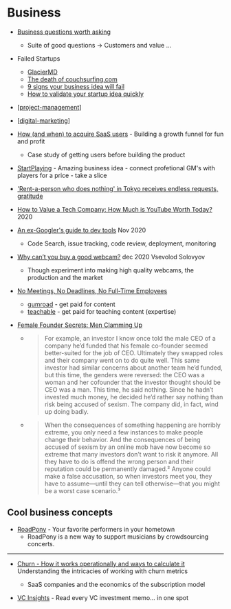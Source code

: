 Business
========

* [Business questions worth asking](https://gmays.com/business-questions-worth-asking/)
    * Suite of good questions -> Customers and value ...

* Failed Startups
    * [GlacierMD](https://tjcx.me/posts/i-wasted-40k-on-a-fantastic-startup-idea/)
    * [The death of couchsurfing.com](https://medium.com/@jameshopest/the-death-of-couchsurfing-a87d9537edf2)
    * [9 signs your business idea will fail](https://dannorris.me/9-signs-that-your-business-idea-will-probably-fail/)
    * [How to validate your startup idea quickly](https://amanjain.substack.com/p/how-to-validate-your-startup-idea)

* [[project-management]]
* [[digital-marketing]]

* [How (and when) to acquire SaaS users](https://www.themvpsprint.com/p/how-and-when-to-acquire-saas-users) - Building a growth funnel for fun and profit
    * Case study of getting users before building the product

* [StartPlaying](https://startplaying.games/) - Amazing business idea - connect profetional GM's with players for a price - take a slice
* ['Rent-a-person who does nothing' in Tokyo receives endless requests, gratitude](https://mainichi.jp/english/articles/20210111/p2a/00m/0dm/016000c)

* [How to Value a Tech Company: How Much is YouTube Worth Today?](https://mannhowie.com/youtube-valuation) 2020

* [An ex-Googler's guide to dev tools](https://about.sourcegraph.com/blog/ex-googler-guide-dev-tools/) Nov 2020
    * Code Search, issue tracking, code review, deployment, monitoring

* [Why can’t you buy a good webcam?](https://vsevolod.net/good-webcams/) dec 2020 Vsevolod Solovyov
    * Though experiment into making high quality webcams, the production and the market

* [No Meetings, No Deadlines, No Full-Time Employees](https://sahillavingia.com/work)
    * [gumroad](https://gumroad.com) - get paid for content
    * [teachable](https://teachable.com/) - get paid for teaching content (expertise)

* [Female Founder Secrets: Men Clamming Up](https://femfosec.com/men-clamming-up/)
    * > For example, an investor I know once told the male CEO of a company he’d funded that his female co-founder seemed better-suited for the job of CEO. Ultimately they swapped roles and their company went on to do quite well. This same investor had similar concerns about another team he’d funded, but this time, the genders were reversed: the CEO was a woman and her cofounder that the investor thought should be CEO was a man. This time, he said nothing. Since he hadn’t invested much money, he decided he’d rather say nothing than risk being accused of sexism. The company did, in fact, wind up doing badly.
    * > When the consequences of something happening are horribly extreme, you only need a few instances to make people change their behavior. And the consequences of being accused of sexism by an online mob have now become so extreme that many investors don’t want to risk it anymore. All they have to do is offend the wrong person and their reputation could be permanently damaged.² Anyone could make a false accusation, so when investors meet you, they have to assume—until they can tell otherwise—that you might be a worst case scenario.³

Cool business concepts
-----
* [RoadPony](https://www.roadpony.com/) - Your favorite performers in your hometown
    * RoadPony is a new way to support musicians by crowdsourcing concerts. 

---

* [Churn - How it works operationally and ways to calculate it](https://www.causal.app/blog/churn-how-it-works-operationally-and-ways-to-calculate-it) Understanding the intricacies of working with churn metrics
    * SaaS companies and the economics of the subscription model

* [VC Insights](https://www.vcinsights.co/) - Read every VC investment memo... in one spot     

[//begin]: # "Autogenerated link references for markdown compatibility"
[project-management]: project-management.md "Project Management"
[digital-marketing]: digital-marketing.md "Digital Marketing"
[//end]: # "Autogenerated link references"